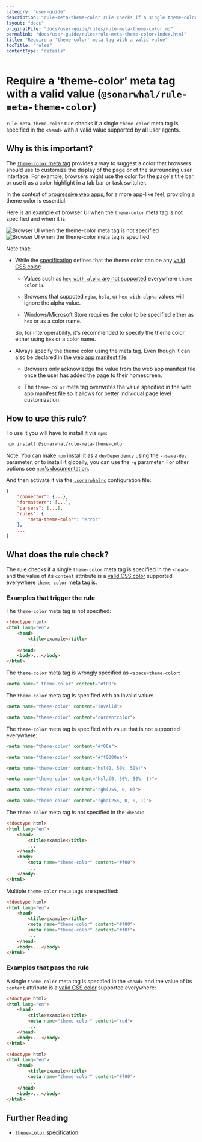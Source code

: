 ```yaml
---
category: "user-guide"
description: "rule-meta-theme-color rule checks if a single theme-color meta tagis specified in the `` with a valid value supported by all useragents."
layout: "docs"
originalFile: "docs/user-guide/rules/rule-meta-theme-color.md"
permalink: "docs/user-guide/rules/rule-meta-theme-color/index.html"
title: "Require a 'theme-color' meta tag with a valid value"
tocTitle: "rules"
contentType: "details"
---
```

# Require a 'theme-color' meta tag with a valid value (`@sonarwhal/rule-meta-theme-color`)

`rule-meta-theme-color` rule checks if a single `theme-color` meta tag
is specified in the `<head>` with a valid value supported by all user
agents.

## Why is this important?

The [`theme-color` meta tag][theme-color spec] provides a way to
suggest a color that browsers should use to customize the display
of the page or of the surrounding user interface. For example,
browsers might use the color for the page's title bar, or use it
as a color highlight in a tab bar or task switcher.

In the context of [progressive web apps][pwas], for a more app-like
feel, providing a theme color is essential.

Here is an example of browser UI when the `theme-color` meta tag is
not specified and when it is:

![Browser UI when the theme-color meta tag is not specified](images/no_theme-color.png)
&nbsp; ![Browser UI when the theme-color meta tag is specified](images/theme-color.png)

Note that:

* While the [specification][theme-color spec] defines that the theme
  color can be any [valid CSS color][css color]:

  * Values such as [`hex with alpha` are not supported][hex with alpha
    support] everywhere `theme-color` is.

  * Browsers that suppoted `rgba`, `hsla`, or `hex with alpha` values
    will ignore the alpha value.

  * Windows/Microsoft Store requires the color to be specified either
    as `hex` or as a color name.

  So, for interoperability, it's recommended to specify the theme color
  either using `hex` or a color name.

* Always specify the theme color using the meta tag. Even though
  it can also be declared in the [web app manifest file][manifest]:

  * Browsers only acknowledge the value from the web app manifest
    file once the user has added the page to their homescreen.

  * The `theme-color` meta tag overwrites the value specified in the
    web app manifest file so it allows for better individual page level
    customization.

## How to use this rule?

To use it you will have to install it via `npm`:

```bash
npm install @sonarwhal/rule-meta-theme-color
```

Note: You can make `npm` install it as a `devDependency` using the
`--save-dev` parameter, or to install it globally, you can use the
`-g` parameter. For other options see [`npm`'s
documentation](https://docs.npmjs.com/cli/install).

And then activate it via the [`.sonarwhalrc`][sonarwhalrc]
configuration file:

```json
{
    "connector": {...},
    "formatters": [...],
    "parsers": [...],
    "rules": {
        "meta-theme-color": "error"
    },
    ...
}
```

## What does the rule check?

The rule checks if a single `theme-color` meta tag is specified in
the `<head>` and the value of its `content` attribute is a [valid
CSS color][css color] supported everywhere `theme-color` meta tag is.

### Examples that **trigger** the rule

The `theme-color` meta tag is not specified:

```html
<!doctype html>
<html lang="en">
    <head>
        <title>example</title>
        ...
    </head>
    <body>...</body>
</html>
```

The `theme-color` meta tag is wrongly specified as `<space>theme-color`:

```html
<meta name=" theme-color" content="#f00">
```

The `theme-color` meta tag is specified with an invalid value:

```html
<meta name="theme-color" content="invalid">
```

```html
<meta name="theme-color" content="currentcolor">
```

The `theme-color` meta tag is specified with value that is not
supported everywhere:

```html
<meta name="theme-color" content="#f00a">
```

```html
<meta name="theme-color" content="#ff0000aa">
```

```html
<meta name="theme-color" content="hsl(0, 50%, 50%)">
```

```html
<meta name="theme-color" content="hsla(0, 50%, 50%, 1)">
```

```html
<meta name="theme-color" content="rgb(255, 0, 0)">
```

```html
<meta name="theme-color" content="rgba(255, 0, 0, 1)">
```

The `theme-color` meta tag is not specified in the `<head>`:

```html
<!doctype html>
<html lang="en">
    <head>
        <title>example</title>
        ...
    </head>
    <body>
        <meta name="theme-color" content="#f00">
        ...
    </body>
</html>
```

Multiple `theme-color` meta tags are specified:

```html
<!doctype html>
<html lang="en">
    <head>
        <title>example</title>
        <meta name="theme-color" content="#f00">
        <meta name="theme-color" content="#f0f">
        ...
    </head>
    <body>...</body>
</html>
```

### Examples that **pass** the rule

A single `theme-color` meta tag is specified in the `<head>` and
the value of its `content` attribute is a [valid CSS color][css
color] supported everywhere:

```html
<!doctype html>
<html lang="en">
    <head>
        <title>example</title>
        <meta name="theme-color" content="red">
        ...
    </head>
    <body>...</body>
</html>
```

```html
<!doctype html>
<html lang="en">
    <head>
        <title>example</title>
        <meta name="theme-color" content="#f00">
        ...
    </head>
    <body>...</body>
</html>
```

## Further Reading

* [`theme-color` specification][theme-color spec]

<!-- Link labels: -->

[css color]: https://drafts.csswg.org/css-color/#typedef-color
[hex with alpha support]: ]
[manifest]: https://www.w3.org/TR/appmanifest/
[pwas]: https://developer.mozilla.org/en-US/Apps/Progressive
[sonarwhalrc]: https://sonarwhal.com/docs/user-guide/further-configuration/sonarwhalrc-formats/
[theme-color spec]: https://html.spec.whatwg.org/multipage/semantics.html#meta-theme-color
